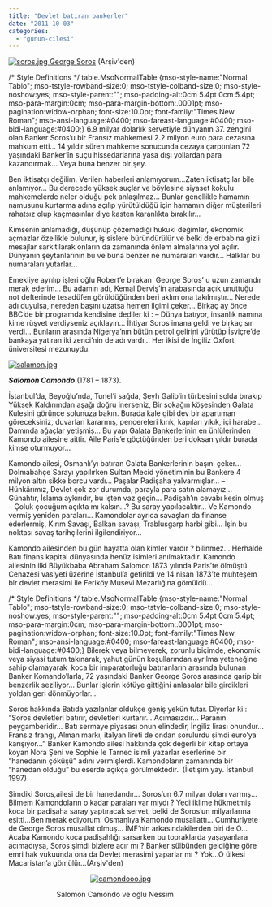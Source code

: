 ```yaml
---
title: "Devlet batıran bankerler"
date: "2011-10-03"
categories: 
  - "gunun-cilesi"
---
```


 [![soros.jpg](/uploads/2011/10/soros.jpg) George Soros](/uploads/2011/10/soros.jpg "soros.jpg") (Arşiv'den)

/\* Style Definitions \*/ table.MsoNormalTable {mso-style-name:"Normal Tablo"; mso-tstyle-rowband-size:0; mso-tstyle-colband-size:0; mso-style-noshow:yes; mso-style-parent:""; mso-padding-alt:0cm 5.4pt 0cm 5.4pt; mso-para-margin:0cm; mso-para-margin-bottom:.0001pt; mso-pagination:widow-orphan; font-size:10.0pt; font-family:"Times New Roman"; mso-ansi-language:#0400; mso-fareast-language:#0400; mso-bidi-language:#0400;} 6.9 milyar dolarlık servetiyle dünyanın 37. zengini olan Banker Soros’u bir Fransız mahkemesi 2.2 milyon euro para cezasına mahkum etti... 14 yıldır süren mahkeme sonucunda cezaya çarptırılan 72 yaşındaki Banker’în suçu hissedarlarına yasa dışı yollardan para kazandırmak... Veya buna benzer bir şey.

Ben iktisatçı değilim. Verilen haberleri anlamıyorum...Zaten iktisatçılar bile anlamıyor... Bu derecede yüksek suçlar ve böylesine siyaset kokulu mahkemelerde neler olduğu pek anlaşılmaz... Bunlar genellikle hamamın namusunu kurtarma adına açılıp yürütüldüğü için hamamın diğer müşterileri rahatsız olup kaçmasınlar diye kasten karanlıkta bırakılır...

Kimsenin anlamadığı, düşünüp çözemediği hukuki değimler, ekonomik açmazlar özellikle bulunur, iş sislere büründürülür ve belki de erbabına gizli mesajlar sarkıtılarak onların da zamanında önlem almalarına yol açılır. Dünyanın şeytanlarının bu ve buna benzer ne numaraları vardır... Halklar bu numaraları yutarlar...

Emekliye ayrılıp işleri oğlu Robert’e bırakan  George Soros’ u uzun zamandır merak ederim... Bu adamın adı, Kemal Derviş’in arabasında açık unuttuğu not defterinde tesadüfen görüldüğünden beri aklım ona takılmıştır... Nerede adı duyulsa, nereden başını uzatsa hemen ilgimi çeker... Birkaç ay önce BBC’de bir programda kendisine dediler ki : – Dünya batıyor, insanlık namına kime rüşvet verdiyseniz açıklayın... İhtiyar Soros imana geldi ve birkaç sır verdi... Bunların arasında Nigerya’nın bütün petrol gelirini yürütüp İsviçre’de bankaya yatıran iki zenci’nin de adı vardı... Her ikisi de İngiliz Oxfort üniversitesi mezunuydu.

[![salamon.jpg](/uploads/2011/10/salamon.jpg)](/uploads/2011/10/salamon.jpg "salamon.jpg")

_**Salomon Camondo**_ (1781 – 1873).

İstanbul’da, Beyoğlu’nda, Tunel’i sağda, Şeyh Galib’in türbesini solda bırakıp Yüksek Kaldırımdan aşağı doğru inerseniz, Bir sokağın köşesinden Galata Kulesini görünce solunuza bakın. Burada kale gibi dev bir apartıman göreceksiniz, duvarları kararmış, pencereleri kırık, kapıları yıkık, içi harabe... Damında ağaçlar yetişmiş... Bu yapı Galata Bankerlerinin en ünlülerinden Kamondo ailesine aittir. Aile Paris’e göçtüğünden beri doksan yıldır burada kimse oturmuyor...

Kamondo ailesi, Osmanlı’yı batıran Galata Bankerlerinin başını çeker... Dolmabahçe Sarayı yapılırken Sultan Mecid yönetiminin bu Bankere 4 milyon altın sikke borcu vardı... Paşalar Padişaha yalvarmışlar... – Hünkârımız, Devlet çok zor durumda, parayla para satın alamayız... Günahtır, İslama aykırıdır, bu işten vaz geçin... Padişah’ın cevabı kesin olmuş – Çoluk çocuğum açıkta mı kalsın...? Bu saray yapılacaktır... Ve Kamondo vermiş yeniden paraları... Kamondolar ayrıca savaşları da finanse ederlermiş, Kırım Savaşı, Balkan savaşı, Trablusgarp harbi gibi... İşin bu noktası savaş tarihçilerini ilgilendiriyor...

Kamondo ailesinden bu gün hayatta olan kimler vardır ? bilinmez... Herhalde Batı finans kapital dünyasında henüz isimleri anılmaktadır. Kamondo ailesinin ilki Büyükbaba Abraham Salomon 1873 yılında Paris’te ölmüştü. Cenazesi vasiyeti üzerine İstanbul’a getirildi ve 14 nisan 1873’te muhteşem bir devlet merasimi ile Feriköy Musevi Mezarlığına gömüldü...

/\* Style Definitions \*/ table.MsoNormalTable {mso-style-name:"Normal Tablo"; mso-tstyle-rowband-size:0; mso-tstyle-colband-size:0; mso-style-noshow:yes; mso-style-parent:""; mso-padding-alt:0cm 5.4pt 0cm 5.4pt; mso-para-margin:0cm; mso-para-margin-bottom:.0001pt; mso-pagination:widow-orphan; font-size:10.0pt; font-family:"Times New Roman"; mso-ansi-language:#0400; mso-fareast-language:#0400; mso-bidi-language:#0400;} Bilerek veya bilmeyerek, zorunlu biçimde, ekonomik veya siyasi tutum takınarak, yahut günün koşullarından ayrılma yeteneğine sahip olamayarak  koca bir imparatorluğu batıranların arasında bulunan Banker Komando’larla, 72 yaşındaki Banker George Soros arasında garip bir benzerlik seziliyor... Bunlar işlerin kötüye gittiğini anlasalar bile girdikleri yoldan geri dönmüyorlar...

Soros hakkında Batıda yazılanlar oldukçe geniş yekün tutar. Diyorlar ki : “Soros devletleri batırır, devletleri kurtarır... Acımasızdır... Paranın peygamberidir... Batı sermaye piyasası onun elindedir, İngiliz lirası onundur... Fransız frangı, Alman markı, italyan lireti de ondan sorulurdu şimdi euro’ya karışıyor...” Banker Kamondo ailesi hakkında çok değerli bir kitap ortaya koyan Nora Şeni ve Sophie le Tarnec isimli yazarlar eserlerine bir “hanedanın çöküşü” adını vermişlerdi. Kamondoların zamanında bir “hanedan olduğu” bu eserde açıkça görülmektedir.  (İletişim yay. İstanbul 1997)

Şimdiki Soros,ailesi de bir hanedandır... Soros’un 6.7 milyar doları varmış... Bilmem Kamondoların o kadar paraları var mıydı ? Yedi iklime hükmetmiş koca bir padişaha saray yaptıracak servet, belki de Soros’un milyarlarına eşitti...Ben merak ediyorum: Osmanlıya Kamondo musallattı... Cumhuriyete de George Soros musallat olmuş... İMF’nin arkasındakilerden biri de O... Acaba Kamondo koca padişahlığı sarsarken bu topraklarda yaşayanlara acımadıysa, Soros şimdi bizlere acır mı ? Banker sülbünden geldiğine göre emri hak vukuunda ona da Devlet merasimi yaparlar mı ? Yok...O ülkesi Macaristan’a gömülür...(Arşiv'den)

                                         [![camondooo.jpg](/uploads/2011/10/camondooo.jpg)](/uploads/2011/10/camondooo.jpg "camondooo.jpg")

                        Salomon Camondo ve oğlu Nessim
